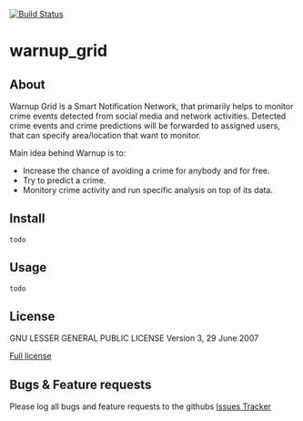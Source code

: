 [![Build Status](https://travis-ci.org/mkarpis/warnup_grid.svg?branch=master)](https://travis-ci.org/mkarpis/warnup_grid)


# warnup_grid

## About ##

Warnup Grid is a Smart Notification Network, that primarily helps to monitor crime events detected from social media and network activities. Detected crime events and crime predictions will be forwarded to assigned users, that can specify area/location that want to monitor.


Main idea behind Warnup is to:
* Increase the chance of avoiding a crime for anybody and for free.
* Try to predict a crime.
* Monitory crime activity and run specific analysis on top of its data.



## Install ##

```
todo
```


## Usage ##
```
todo
```


## License ##
GNU LESSER GENERAL PUBLIC LICENSE Version 3, 29 June 2007

[Full license](https://github.com/mkarpis/warnup_grid/blob/master/LICENSE)



## Bugs & Feature requests ##
Please log all bugs and feature requests to the githubs [Issues Tracker](https://github.com/mkarpis/warnup_grid/issues) 
